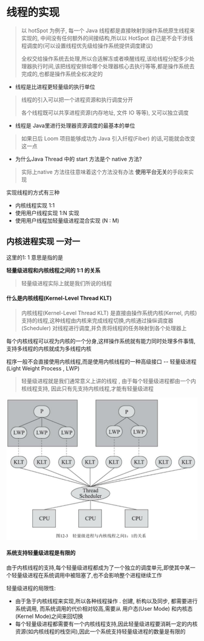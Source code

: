 # 线程的实现

> 以 hotSpot 为例子, 每一个 Java 线程都是直接映射到操作系统原生线程来实现的, 中间没有任何额外的间接结构,所以以 HotSpot 自己是不会干涉线程调度的(可以设置线程优先级给操作系统提供调度建议)
>
> 全权交给操作系统去处理,所以合适解冻或者唤醒线程,该给线程分配多少处理器执行时间,该把线程安排给哪个处理器核心去执行等等,都是操作系统去完成的,也都是操作系统全权决定的



- 线程是比进程更轻量级的执行单位

> 线程的引入可以把一个进程资源和执行调度分开
>
> 各个线程既可以共享进程资源(内存地址, 文件 IO 等等), 又可以独立调度

- 线程是 Java里进行处理器资源调度的最基本的单位

> 如果日后 Loom 项目能够成功为 Java 引入纤程(Fiber) 的话,可能就会改变这一点

- 为什么Java Thread 中的 start 方法是个 native 方法?

> 实际上native 方法往往意味着这个方法没有办法 **使用平台无关**的手段来实现

实现线程的方式有三种

- 内核线程实现 1:1 
- 使用用户线程实现 1:N 实现
- 使用用户线程加轻量级进程混合实现 (N :  M)

## 内核进程实现  一对一

这里的1: 1 意思是指的是 

**轻量级进程和内核线程之间的 1:1 的关系**

> 轻量级进程实际上就是我们所说的线程

#### 什么是内核线程(Kernel-Level Thread KLT)

> 内核线程(Kernel-Level Thread KLT) 是直接由操作系统内核(Kernel, 内核) 支持的线程,这种线程由内核来完成线程切换,内核通过操纵调度器(Scheduler) 对线程进行调度,并负责将线程的任务映射到各个处理器上

每个内核线程可以视为内核的一个分身,这样操作系统就有能力同时处理多件事情,支持多线程的内核就成为多线程内核

程序一般不会直接使用内核线程,而是使用内核线程的一种高级接口 -- 轻量级进程(Light Weight Process , LWP)

> 轻量级进程就是我们通常意义上讲的线程 , 由于每个轻量级进程都由一个内核线程支持, 因此只有先支持内核线程,才能有轻量级进程

<img src="../../assets/image-20200620171407363.png" alt="image-20200620171407363" style="zoom:50%;" />

#### 系统支持轻量级进程是有限的

由于内核线程的支持,每个轻量级进程都成为了一个独立的调度单元,即使其中某一个轻量级进程在系统调用中被阻塞了,也不会影响整个进程继续工作

轻量级进程的局限性:

- 由于急于内核线程来实现,所以各种线程操作 . 创建, 析构以及同步, 都需要进行系统调用, 而系统调用的代价相对较高,需要从 用户态(User Mode) 和内核态(Kernel Mode)之间来回切换
- 每个轻量级进程都需要有一个内核线程支持,因此轻量级进程要消耗一定的内核资源(如内核线程的栈空间),因此一个系统支持轻量级进程的数量是有限的

